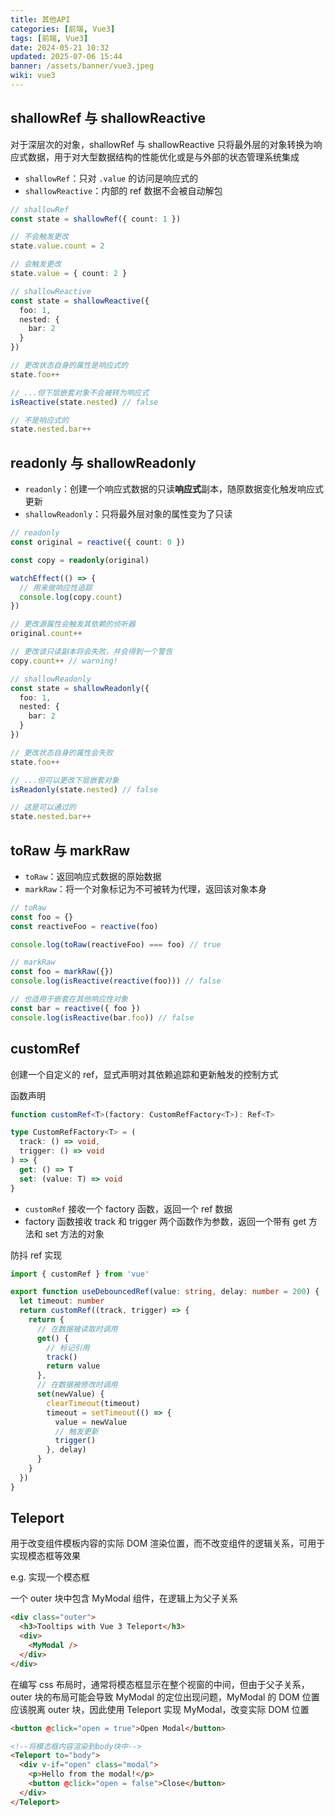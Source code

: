 ```yaml
---
title: 其他API
categories: [前端, Vue3]
tags: [前端, Vue3]
date: 2024-05-21 10:32
updated: 2025-07-06 15:44
banner: /assets/banner/vue3.jpeg
wiki: vue3
---
```

## shallowRef 与 shallowReactive

对于深层次的对象，shallowRef 与 shallowReactive 只将最外层的对象转换为响应式数据，用于对大型数据结构的性能优化或是与外部的状态管理系统集成

- `shallowRef`：只对 `.value` 的访问是响应式的
- `shallowReactive`：内部的 ref 数据不会被自动解包

```ts
// shallowRef
const state = shallowRef({ count: 1 })

// 不会触发更改
state.value.count = 2

// 会触发更改
state.value = { count: 2 }

// shallowReactive
const state = shallowReactive({
  foo: 1,
  nested: {
    bar: 2
  }
})

// 更改状态自身的属性是响应式的
state.foo++

// ...但下层嵌套对象不会被转为响应式
isReactive(state.nested) // false

// 不是响应式的
state.nested.bar++
```

## readonly 与 shallowReadonly

- `readonly`：创建一个响应式数据的只读**响应式**副本，随原数据变化触发响应式更新
- `shallowReadonly`：只将最外层对象的属性变为了只读

```ts
// readonly
const original = reactive({ count: 0 })

const copy = readonly(original)

watchEffect(() => {
  // 用来做响应性追踪
  console.log(copy.count)
})

// 更改源属性会触发其依赖的侦听器
original.count++

// 更改该只读副本将会失败，并会得到一个警告
copy.count++ // warning!

// shallowReadonly
const state = shallowReadonly({
  foo: 1,
  nested: {
    bar: 2
  }
})

// 更改状态自身的属性会失败
state.foo++

// ...但可以更改下层嵌套对象
isReadonly(state.nested) // false

// 这是可以通过的
state.nested.bar++
```

## toRaw 与 markRaw

- `toRaw`：返回响应式数据的原始数据
- `markRaw`：将一个对象标记为不可被转为代理，返回该对象本身

```ts
// toRaw
const foo = {}
const reactiveFoo = reactive(foo)

console.log(toRaw(reactiveFoo) === foo) // true

// markRaw
const foo = markRaw({})
console.log(isReactive(reactive(foo))) // false

// 也适用于嵌套在其他响应性对象
const bar = reactive({ foo })
console.log(isReactive(bar.foo)) // false
```

## customRef

创建一个自定义的 ref，显式声明对其依赖追踪和更新触发的控制方式

函数声明

```ts
function customRef<T>(factory: CustomRefFactory<T>): Ref<T>

type CustomRefFactory<T> = (
  track: () => void,
  trigger: () => void
) => {
  get: () => T
  set: (value: T) => void
}
```

- `customRef` 接收一个 factory 函数，返回一个 ref 数据
- factory 函数接收 track 和 trigger 两个函数作为参数，返回一个带有 get 方法和 set 方法的对象

防抖 ref 实现

```ts
import { customRef } from 'vue'

export function useDebouncedRef(value: string, delay: number = 200) {
  let timeout: number
  return customRef((track, trigger) => {
    return {
      // 在数据被读取时调用
      get() {
        // 标记引用
        track()
        return value
      },
      // 在数据被修改时调用
      set(newValue) {
        clearTimeout(timeout)
        timeout = setTimeout(() => {
          value = newValue
          // 触发更新
          trigger()
        }, delay)
      }
    }
  })
}
```

## Teleport

用于改变组件模板内容的实际 DOM 渲染位置，而不改变组件的逻辑关系，可用于实现模态框等效果

e.g. 实现一个模态框

一个 outer 块中包含 MyModal 组件，在逻辑上为父子关系

```html
<div class="outer">
  <h3>Tooltips with Vue 3 Teleport</h3>
  <div>
    <MyModal />
  </div>
</div>
```

在编写 css 布局时，通常将模态框显示在整个视窗的中间，但由于父子关系，outer 块的布局可能会导致 MyModal 的定位出现问题，MyModal 的 DOM 位置应该脱离 outer 块，因此使用 Teleport 实现 MyModal，改变实际 DOM 位置

```html
<button @click="open = true">Open Modal</button>

<!--将模态框内容渲染到body块中-->
<Teleport to="body">
  <div v-if="open" class="modal">
    <p>Hello from the modal!</p>
    <button @click="open = false">Close</button>
  </div>
</Teleport>
```
